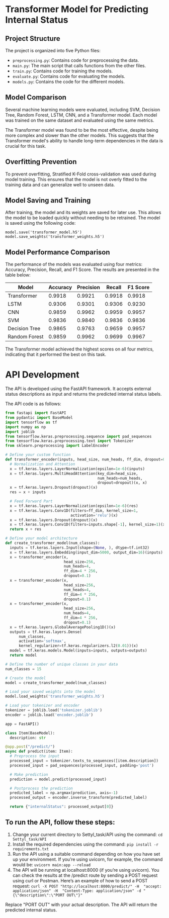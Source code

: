 # Transformer Model for Predicting Internal Status

## Project Structure

The project is organized into five Python files:

- `preprocessing.py`: Contains code for preprocessing the data.
- `main.py`: The main script that calls functions from the other files.
- `train.py`: Contains code for training the models.
- `evaluate.py`: Contains code for evaluating the models.
- `models.py`: Contains the code for the different models.

## Model Comparison

Several machine learning models were evaluated, including SVM, Decision Tree, Random Forest, LSTM, CNN, and a Transformer model. Each model was trained on the same dataset and evaluated using the same metrics.

The Transformer model was found to be the most effective, despite being more complex and slower than the other models. This suggests that the Transformer model's ability to handle long-term dependencies in the data is crucial for this task.

## Overfitting Prevention

To prevent overfitting, Stratified K-Fold cross-validation was used during model training. This ensures that the model is not overly fitted to the training data and can generalize well to unseen data.

## Model Saving and Training

After training, the model and its weights are saved for later use. This allows the model to be loaded quickly without needing to be retrained. The model is saved using the following code:

`model.save('transformer_model.h5')`
`model.save_weights('transformer_weights.h5')`

## Model Performance Comparison

The performance of the models was evaluated using four metrics: Accuracy, Precision, Recall, and F1 Score. The results are presented in the table below:

| Model | Accuracy | Precision | Recall | F1 Score |
|-------|----------|-----------|--------|----------|
| Transformer | 0.9918 | 0.9921 | 0.9918 | 0.9918 |
| LSTM | 0.9306 | 0.9301 | 0.9306 | 0.9230 |
| CNN | 0.9859 | 0.9962 | 0.9959 | 0.9957 |
| SVM | 0.9836 | 0.9840 | 0.9836 | 0.9836 |
| Decision Tree | 0.9865 | 0.9763 | 0.9659 | 0.9957 |
| Random Forest | 0.9859 | 0.9962 | 0.9699 | 0.9967 |

The Transformer model achieved the highest scores on all four metrics, indicating that it performed the best on this task.

# API Development

The API is developed using the FastAPI framework. It accepts external status descriptions as input and returns the predicted internal status labels. 

The API code is as follows:
```python
from fastapi import FastAPI
from pydantic import BaseModel
import tensorflow as tf
import numpy as np
import joblib
from tensorflow.keras.preprocessing.sequence import pad_sequences
from tensorflow.keras.preprocessing.text import Tokenizer
from sklearn.preprocessing import LabelEncoder

# Define your custom function
def transformer_encoder(inputs, head_size, num_heads, ff_dim, dropout=0):
  # Normalization and Attention
  x = tf.keras.layers.LayerNormalization(epsilon=1e-6)(inputs)
  x = tf.keras.layers.MultiHeadAttention(key_dim=head_size,
                                         num_heads=num_heads,
                                         dropout=dropout)(x, x)
  x = tf.keras.layers.Dropout(dropout)(x)
  res = x + inputs

  # Feed Forward Part
  x = tf.keras.layers.LayerNormalization(epsilon=1e-6)(res)
  x = tf.keras.layers.Conv1D(filters=ff_dim, kernel_size=1,
                             activation='relu')(x)
  x = tf.keras.layers.Dropout(dropout)(x)
  x = tf.keras.layers.Conv1D(filters=inputs.shape[-1], kernel_size=1)(x)
  return x + res

# Define your model architecture
def create_transformer_model(num_classes):
  inputs = tf.keras.layers.Input(shape=(None, ), dtype=tf.int32)
  x = tf.keras.layers.Embedding(input_dim=5000, output_dim=16)(inputs)
  x = transformer_encoder(x,
                          head_size=256,
                          num_heads=4,
                          ff_dim=4 * 256,
                          dropout=0.1)
  x = transformer_encoder(x,
                          head_size=256,
                          num_heads=4,
                          ff_dim=4 * 256,
                          dropout=0.1)
  x = transformer_encoder(x,
                          head_size=256,
                          num_heads=4,
                          ff_dim=4 * 256,
                          dropout=0.1)
  x = tf.keras.layers.GlobalAveragePooling1D()(x)
  outputs = tf.keras.layers.Dense(
      num_classes,
      activation='softmax',
      kernel_regularizer=tf.keras.regularizers.l2(0.01))(x)
  model = tf.keras.models.Model(inputs=inputs, outputs=outputs)
  return model

# Define the number of unique classes in your data
num_classes = 15

# Create the model
model = create_transformer_model(num_classes)

# Load your saved weights into the model
model.load_weights('transformer_weights.h5')

# Load your tokenizer and encoder
tokenizer = joblib.load('tokenizer.joblib')
encoder = joblib.load('encoder.joblib')

app = FastAPI()

class Item(BaseModel):
  description: str

@app.post("/predict/")
async def predict(item: Item):
  # Preprocess the input
  processed_input = tokenizer.texts_to_sequences([item.description])
  processed_input = pad_sequences(processed_input, padding='post')

  # Make prediction
  prediction = model.predict(processed_input)

  # Postprocess the prediction
  predicted_label = np.argmax(prediction, axis=-1)
  processed_output = encoder.inverse_transform(predicted_label)

  return {"internalStatus": processed_output[0]}
```

## To run the API, follow these steps:

1. Change your current directory to Settyl_task/API using the command: `cd Settyl_task/API`
2. Install the required dependencies using the command: `pip install -r requirements.txt`
3. Run the API using a suitable command depending on how you have set up your environment. If you’re using uvicorn, for example, the command would be: `uvicorn main:app --reload`
4. The API will be running at localhost:8000 (if you’re using uvicorn). You can check the results at the /predict route by sending a POST request using curl or Postman.
Here’s an example of how to send a POST request:
`curl -X POST "http://localhost:8000/predict/" -H  "accept: application/json" -H  "Content-Type: application/json" -d "{\"description\":\"PORT OUT\"}"`

Replace "PORT OUT" with your actual description. The API will return the predicted internal status.
